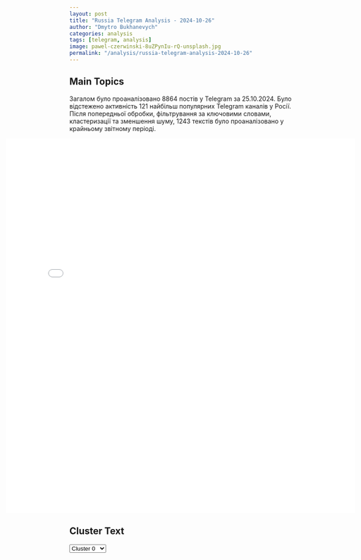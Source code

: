 ```yaml
---
layout: post
title: "Russia Telegram Analysis - 2024-10-26"
author: "Dmytro Bukhanevych"
categories: analysis
tags: [telegram, analysis]
image: pawel-czerwinski-8uZPynIu-rQ-unsplash.jpg
permalink: "/analysis/russia-telegram-analysis-2024-10-26"
---
```


<style>
    /* Adjusting iframe-container styles */
    .wide-iframe-container {
        width: calc(100% + 30vw);  /* Extending the width */
        margin-left: -15vw;       /* Negative margin to push to the left */
        overflow: hidden;         /* In case the iframe content spills over */
    }

    .wide-iframe-container iframe {
        width: 100%;  /* Making the iframe take the full width of its container */
        border: none; /* Removing any borders from the iframe */
    }

    /* Toggle mechanism */
    .hidden {
        display: none;
    }
    
    .show-content-target:checked + .show-content {
        display: block;
    }
</style>

<h2>Main Topics</h2>
<p>Загалом було проаналізовано 8864 постів у Telegram за 25.10.2024. Було відстежено активність 121 найбільш популярних Telegram каналів у Росії. Після попередньої обробки, фільтрування за ключовими словами, кластеризації та зменшення шуму, 1243 текстів було проаналізовано у крайньому звітному періоді.</p>
<!-- Embedding Main Plotly Visualization -->
<div class="wide-iframe-container">
    <iframe src="{{site.baseurl}}/visualizations/2024-10-26/fig_topics_time.html" height="850"></iframe>
</div>


<h2>Cluster Text</h2>

<!-- Dropdown to select a cluster -->
<select id="clusterSelector" onchange="displayClusterText()">
<option value="0">Cluster 0</option><option value="1">Cluster 1</option><option value="2">Cluster 2</option><option value="3">Cluster 3</option><option value="4">Cluster 4</option><option value="5">Cluster 5</option><option value="6">Cluster 6</option><option value="7">Cluster 7</option><option value="8">Cluster 8</option><option value="9">Cluster 9</option><option value="10">Cluster 10</option><option value="11">Cluster 11</option><option value="12">Cluster 12</option><option value="13">Cluster 13</option><option value="14">Cluster 14</option><option value="15">Cluster 15</option><option value="16">Cluster 16</option><option value="17">Cluster 17</option>
</select>

<!-- Display area for the selected cluster's text -->
<div id="clusterTextDisplay" class="hidden"></div>

<script type="text/javascript">
    var clusterDetails = {"0": "<b>Total Posts:</b> 17<br><b>Date:</b> 2024-10-25 18:58:11+00:00<br><b>Author:</b> moskva_only<br><b>Link:</b> https://t.me/s/moskva_only/7966<br><b>Subscribers:</b> 380259<br><b>Text:</b> \u0422\u0435\u043a\u0441\u0442: \u2757\ufe0f \u0412\u043b\u0430\u0434\u0438\u043c\u0438\u0440 \u041f\u0443\u0442\u0438\u043d \u0443\u0442\u0432\u0435\u0440\u0434\u0438\u043b \u041c\u0420\u041e\u0422 \u043d\u0430 2025 \u0433\u043e\u0434 \u0432 \u0440\u0430\u0437\u043c\u0435\u0440\u0435 22 440 \u0440\u0443\u0431\u043b\u0435\u0439. \u0412 2024 \u0433\u043e\u0434\u0443 \u041c\u0420\u041e\u0422 \u0441\u043e\u0441\u0442\u0430\u0432\u043b\u044f\u0435\u0442 19 242 \u0440\u0443\u0431\u043b\u044f. \u2b50\ufe0f \u041c\u043e\u0441\u043a\u0432\u0430News", "1": "<b>Total Posts:</b> 198<br><b>Date:</b> 2024-10-25 13:19:47+00:00<br><b>Author:</b> solovievlive<br><b>Link:</b> https://t.me/s/SolovievLive/291179<br><b>Subscribers:</b> 1319635<br><b>Text:</b> \u0422\u0435\u043a\u0441\u0442: \ud83d\udd34\ud83d\udd34\ud83d\udd34\ud83d\udd34\ud83d\udd34 \u0417\u0430\u044f\u0432\u043b\u0435\u043d\u0438\u044f \u041c\u0438\u043d\u0438\u0441\u0442\u0435\u0440\u0441\u0442\u0432\u0430 \u043e\u0431\u043e\u0440\u043e\u043d\u044b \u0420\u043e\u0441\u0441\u0438\u0438 \u043e \u0441\u0438\u0442\u0443\u0430\u0446\u0438\u0438 \u043d\u0430 \u043a\u0443\u0440\u0441\u043a\u043e\u043c \u043d\u0430\u043f\u0440\u0430\u0432\u043b\u0435\u043d\u0438\u0438:\ud83d\udfe5\u0420\u043e\u0441\u0441\u0438\u0439\u0441\u043a\u0438\u0435 \u0432\u043e\u0439\u0441\u043a\u0430 \u043f\u0440\u0435\u0434\u043e\u0442\u0432\u0440\u0430\u0442\u0438\u043b\u0438 \u043f\u043e\u043f\u044b\u0442\u043a\u0443 \u0412\u0421\u0423 \u043f\u0440\u043e\u0440\u0432\u0430\u0442\u044c \u0433\u043e\u0441\u0433\u0440\u0430\u043d\u0438\u0446\u0443 \u0432 \u0440\u0430\u0439\u043e\u043d\u0435 \u041d\u043e\u0432\u043e\u0433\u043e \u041f\u0443\u0442\u0438 \u0432 \u041a\u0443\u0440\u0441\u043a\u043e\u0439 \u043e\u0431\u043b\u0430\u0441\u0442\u0438;\ud83d\udfe5\u0417\u0430 \u0441\u0443\u0442\u043a\u0438 \u043d\u0430 \u041a\u0443\u0440\u0441\u043a\u043e\u043c \u043d\u0430\u043f\u0440\u0430\u0432\u043b\u0435\u043d\u0438\u0438 \u0412\u0421\u0423 \u043f\u043e\u0442\u0435\u0440\u044f\u043b\u0438 \u0431\u043e\u043b\u0435\u0435 300 \u0432\u043e\u0435\u043d\u043d\u044b\u0445, 4 \u0441\u0434\u0430\u043b\u0438\u0441\u044c \u0432 \u043f\u043b\u0435\u043d;\ud83d\udfe5\u041e\u0431\u0449\u0438\u0435 \u043f\u043e\u0442\u0435\u0440\u0438 \u043f\u0440\u043e\u0442\u0438\u0432\u043d\u0438\u043a\u0430 \u0437\u0430 \u0432\u0440\u0435\u043c\u044f \u0431\u043e\u0435\u0432\u044b\u0445 \u0434\u0435\u0439\u0441\u0442\u0432\u0438\u0439 \u0441\u043e\u0441\u0442\u0430\u0432\u0438\u043b\u0438 \u0441\u0432\u044b\u0448\u0435 26 550 \u0432\u043e\u0435\u043d\u043d\u043e\u0441\u043b\u0443\u0436\u0430\u0449\u0438\u0445.\u270d \u041f\u043e\u0434\u043f\u0438\u0441\u044b\u0432\u0430\u0439\u0441\u044f \u043d\u0430 \u0421\u043e\u043b\u043e\u0432\u044c\u0451\u0432\u0430!", "2": "<b>Total Posts:</b> 259<br><b>Date:</b> 2024-10-25 16:30:38+00:00<br><b>Author:</b> tass_agency<br><b>Link:</b> https://t.me/s/tass_agency/281735<br><b>Subscribers:</b> 478967<br><b>Text:</b> \u0422\u0435\u043a\u0441\u0442: #\u0413\u043b\u0430\u0432\u043d\u044b\u0435_\u0441\u043e\u0431\u044b\u0442\u0438\u044f_\u0422\u0410\u0421\u0421 25 \u043e\u043a\u0442\u044f\u0431\u0440\u044f:      \u25aa\ufe0f\u0426\u0411 \u043f\u043e\u0432\u044b\u0441\u0438\u043b \u043a\u043b\u044e\u0447\u0435\u0432\u0443\u044e \u0441\u0442\u0430\u0432\u043a\u0443 \u0434\u043e 21%.  \u25aa\ufe0f\u041e\u0442\u043a\u0430\u0437 \u043e\u0442 \u043f\u0440\u0435\u0434\u043b\u043e\u0436\u0435\u043d\u0438\u0439 \u0438 \u0441\u0443\u0432\u0435\u0440\u0435\u043d\u043d\u043e\u0435 \u0440\u0435\u0448\u0435\u043d\u0438\u0435. \u041f\u0443\u0442\u0438\u043d \u043e \u0441\u0438\u0442\u0443\u0430\u0446\u0438\u0438 \u043d\u0430 \u0423\u043a\u0440\u0430\u0438\u043d\u0435 \u0438 \u0434\u043e\u0433\u043e\u0432\u043e\u0440\u0435 \u0441 \u041a\u041d\u0414\u0420 \u2014  \u0432 \u0438\u043d\u0442\u0435\u0440\u0432\u044c\u044e \u0434\u043b\u044f \u043f\u0440\u043e\u0433\u0440\u0430\u043c\u043c\u044b \"60 \u043c\u0438\u043d\u0443\u0442\" \u043d\u0430 \u0442\u0435\u043b\u0435\u043a\u0430\u043d\u0430\u043b\u0435 \"\u0420\u043e\u0441\u0441\u0438\u044f-1\".  \u25aa\ufe0f\u041f\u043e\u0434\u043e\u0437\u0440\u0435\u0432\u0430\u0435\u043c\u043e\u0433\u043e \u0432 \u0443\u0431\u0438\u0439\u0441\u0442\u0432\u0435 \u0436\u0435\u043d\u0449\u0438\u043d\u044b \u0432 \u0427\u0435\u043b\u044f\u0431\u0438\u043d\u0441\u043a\u043e\u0439 \u043e\u0431\u043b\u0430\u0441\u0442\u0438 \u0430\u0440\u0435\u0441\u0442\u043e\u0432\u0430\u043b\u0438.  \u25aa\ufe0f\u041f\u0443\u0442\u0438\u043d \u0432\u043a\u043b\u044e\u0447\u0438\u043b \u0416\u043e\u0433\u0443 \u0432 \u0441\u043e\u0441\u0442\u0430\u0432 \u0421\u043e\u0432\u0431\u0435\u0437\u0430.  \u25aa\ufe0f\u0413\u0440\u0443\u043f\u043f\u0430 \u0440\u0430\u0437\u0440\u0430\u0431\u043e\u0442\u043a\u0438 \u0444\u0438\u043d\u0430\u043d\u0441\u043e\u0432\u044b\u0445 \u043c\u0435\u0440 \u0431\u043e\u0440\u044c\u0431\u044b \u0441 \u043e\u0442\u043c\u044b\u0432\u0430\u043d\u0438\u0435\u043c \u0434\u0435\u043d\u0435\u0433 \u043d\u0435 \u0441\u0442\u0430\u043b\u0430 \u0432\u043a\u043b\u044e\u0447\u0430\u0442\u044c \u0420\u043e\u0441\u0441\u0438\u044e \u0432 \u0441\u0432\u043e\u0438 \u0448\u0442\u0440\u0430\u0444\u043d\u044b\u0435 \u0441\u043f\u0438\u0441\u043a\u0438.  \u25aa\ufe0f\u042d\u043a\u0441-\u0437\u0430\u043c\u0433\u043b\u0430\u0432\u044b \u041c\u0438\u043d\u044d\u043d\u0435\u0440\u0433\u043e \u042f\u043d\u043e\u0432\u0441\u043a\u043e\u0433\u043e \u0430\u0440\u0435\u0441\u0442\u043e\u0432\u0430\u043b\u0438 \u043f\u043e \u0434\u0435\u043b\u0443 \u043e \u043c\u043e\u0448\u0435\u043d\u043d\u0438\u0447\u0435\u0441\u0442\u0432\u0435.  \u25aa\ufe0f\u0423\u0441\u0442\u0430\u043d\u043e\u0432\u043b\u0435\u043d \u043e\u0440\u0433\u0430\u043d\u0438\u0437\u0430\u0442\u043e\u0440 \u0445\u0438\u0449\u0435\u043d\u0438\u044f \u0438\u043c\u0443\u0449\u0435\u0441\u0442\u0432\u0430 \u041c\u041e \u0441\u0442\u043e\u0438\u043c\u043e\u0441\u0442\u044c\u044e 244 \u043c\u043b\u043d \u0440\u0443\u0431\u043b\u0435\u0439, \u0441\u043e\u043e\u0431\u0449\u0438\u043b\u0438 \u0422\u0410\u0421\u0421 \u0432 \u043f\u0440\u0435\u0441\u0441-\u0441\u043b\u0443\u0436\u0431\u0435 \u0421\u041a \u0420\u0424.   \u25aa\ufe0f\"\u0414\u043d\u0435\u043f\u0440-1\" \u0438 \u0441\u043e\u0437\u0434\u0430\u043d\u043d\u043e\u0435 \u0413\u0423\u0420 \u0441\u043e\u043e\u0431\u0449\u0435\u0441\u0442\u0432\u043e \u0432\u043a\u043b\u044e\u0447\u0438\u043b\u0438 \u0432 \u043f\u0435\u0440\u0435\u0447\u0435\u043d\u044c \u0442\u0435\u0440\u0440\u043e\u0440\u0438\u0441\u0442\u0438\u0447\u0435\u0441\u043a\u0438\u0445.  \u25aa\ufe0f\u0412 \u0413\u0440\u0443\u0437\u0438\u044e \u043e\u0442\u043f\u0440\u0430\u0432\u0438\u043b\u0438 \u043e\u0434\u043d\u043e\u0433\u043e \u0438\u0437 \u043a\u043e\u043e\u0440\u0434\u0438\u043d\u0430\u0442\u043e\u0440\u043e\u0432 \u0433\u043e\u0442\u043e\u0432\u044f\u0449\u0438\u0445\u0441\u044f \u0431\u0435\u0441\u043f\u043e\u0440\u044f\u0434\u043a\u043e\u0432.  \u25aa\ufe0f\u041f\u0440\u0438 \u0441\u043e\u0437\u0434\u0430\u043d\u0438\u0438 \u0440\u043e\u0441\u0441\u0438\u0439\u0441\u043a\u043e\u0433\u043e \u043f\u043b\u0430\u043d\u0448\u0435\u0442\u0430 \u043f\u043e\u0445\u0438\u0442\u0438\u043b\u0438 13 \u043c\u043b\u0440\u0434 \u0440\u0443\u0431\u043b\u0435\u0439, \u0441\u043e\u043e\u0431\u0449\u0438\u043b\u0438 \u0432 \u0426\u041e\u0421 \u0424\u0421\u0411 \u0420\u043e\u0441\u0441\u0438\u0438.   \u25aa\ufe0f\u041f\u043e\u0440\u0442\u0430\u043b ASTRA \u043f\u0440\u0438\u0437\u043d\u0430\u043b\u0438 \u0438\u043d\u043e\u0430\u0433\u0435\u043d\u0442\u043e\u043c.", "3": "<b>Total Posts:</b> 26<br><b>Date:</b> 2024-10-25 23:33:08+00:00<br><b>Author:</b> ostashkonews<br><b>Link:</b> https://t.me/s/OstashkoNews/158439<br><b>Subscribers:</b> 391730<br><b>Text:</b> \u0422\u0435\u043a\u0441\u0442: \u26a1\ufe0f \u0410\u0440\u043c\u0438\u044f \u0418\u0437\u0440\u0430\u0438\u043b\u044f \u043d\u0430\u043d\u043e\u0441\u0438\u0442 \u0443\u0434\u0430\u0440\u044b \u043f\u043e \u0432\u043e\u0435\u043d\u043d\u044b\u043c \u0446\u0435\u043b\u044f\u043c \u0432 \u0418\u0440\u0430\u043d\u0435, \u043f\u043e\u0434\u0442\u0432\u0435\u0440\u0434\u0438\u043b\u0438 \u0432 \u0426\u0410\u0425\u0410\u041b", "4": "<b>Total Posts:</b> 59<br><b>Date:</b> 2024-10-25 04:14:56+00:00<br><b>Author:</b> opersvodki<br><b>Link:</b> https://t.me/s/opersvodki/23446<br><b>Subscribers:</b> 500151<br><b>Text:</b> \u0422\u0435\u043a\u0441\u0442: \u26a1\ufe0f \u0417\u0430 \u043d\u043e\u0447\u044c \u0441\u0440\u0435\u0434\u0441\u0442\u0432\u0430\u043c\u0438 \u041f\u0412\u041e \u043f\u0435\u0440\u0435\u0445\u0432\u0430\u0447\u0435\u043d\u043e \u0438 \u0443\u043d\u0438\u0447\u0442\u043e\u0436\u0435\u043d\u043e 7 \u0443\u043a\u0440\u0430\u0438\u043d\u0441\u043a\u0438\u0445 \u0434\u0440\u043e\u043d\u043e\u0432 \u0438 1 \u043c\u0430\u043b\u043e\u0440\u0430\u0437\u043c\u0435\u0440\u043d\u044b\u0439 \u0432\u043e\u0437\u0434\u0443\u0448\u043d\u044b\u0439 \u0448\u0430\u0440 \u043d\u0430\u0434 \u0440\u043e\u0441\u0441\u0438\u0439\u0441\u043a\u043e\u0439 \u0442\u0435\u0440\u0440\u0438\u0442\u043e\u0440\u0438\u0435\u0439.\u0422\u0440\u0438 \u0443\u043a\u0440\u0430\u0438\u043d\u0441\u043a\u0438\u0445 \u0431\u0435\u0441\u043f\u0438\u043b\u043e\u0442\u043d\u0438\u043a\u0430 \u043f\u0435\u0440\u0435\u0445\u0432\u0430\u0447\u0435\u043d\u044b \u0438 \u0443\u043d\u0438\u0447\u0442\u043e\u0436\u0435\u043d\u044b \u043d\u0430\u0434 \u0430\u043a\u0432\u0430\u0442\u043e\u0440\u0438\u0435\u0439 \u0410\u0437\u043e\u0432\u0441\u043a\u043e\u0433\u043e \u043c\u043e\u0440\u044f, \u0442\u0440\u0438 \u043d\u0430\u0434 \u0442\u0435\u0440\u0440\u0438\u0442\u043e\u0440\u0438\u0435\u0439 \u0411\u0435\u043b\u0433\u043e\u0440\u043e\u0434\u0441\u043a\u043e\u0439 \u043e\u0431\u043b\u0430\u0441\u0442\u0438, \u043e\u0434\u0438\u043d - \u043d\u0430\u0434 \u0442\u0435\u0440\u0440\u0438\u0442\u043e\u0440\u0438\u0435\u0439 \u0411\u0440\u044f\u043d\u0441\u043a\u043e\u0439 \u043e\u0431\u043b\u0430\u0441\u0442\u0438 \u0438 \u043e\u0434\u0438\u043d \u043c\u0430\u043b\u043e\u0440\u0430\u0437\u043c\u0435\u0440\u043d\u044b\u0439 \u0432\u043e\u0437\u0434\u0443\u0448\u043d\u044b\u0439 \u0448\u0430\u0440 \u0443\u043d\u0438\u0447\u0442\u043e\u0436\u0435\u043d \u043d\u0430\u0434 \u0442\u0435\u0440\u0440\u0438\u0442\u043e\u0440\u0438\u0435\u0439 \u0420\u043e\u0441\u0442\u043e\u0432\u0441\u043a\u043e\u0439 \u043e\u0431\u043b\u0430\u0441\u0442\u0438.\ud83c\udfaf @opersvodki", "5": "<b>Total Posts:</b> 28<br><b>Date:</b> 2024-10-25 13:01:08+00:00<br><b>Author:</b> readovkanews<br><b>Link:</b> https://t.me/s/readovkanews/88646<br><b>Subscribers:</b> 2782442<br><b>Text:</b> \u0422\u0435\u043a\u0441\u0442: \u2757\ufe0f\u041c\u0418\u0414 \u041a\u041d\u0414\u0420 \u0437\u0430\u044f\u0432\u0438\u043b, \u0447\u0442\u043e \u043e\u0442\u043f\u0440\u0430\u0432\u043a\u0430 \u0441\u0435\u0432\u0435\u0440\u043e\u043a\u043e\u0440\u0435\u0439\u0441\u043a\u0438\u0445 \u0441\u043e\u043b\u0434\u0430\u0442 \u0432 \u0420\u043e\u0441\u0441\u0438\u044e \u0441\u043e\u043e\u0442\u0432\u0435\u0442\u0441\u0442\u0432\u0443\u0435\u0442 \u043c\u0435\u0436\u0434\u0443\u043d\u0430\u0440\u043e\u0434\u043d\u043e\u043c\u0443 \u043f\u0440\u0430\u0432\u0443\u0417\u0430\u043c\u0433\u043b\u0430\u0432\u044b \u041c\u0418\u0414 \u041a\u041d\u0414\u0420 \u041a\u0438\u043c \u0427\u043e\u043d \u0413\u044e \u0437\u0430\u044f\u0432\u0438\u043b, \u0447\u0442\u043e \u043e\u0442\u043f\u0440\u0430\u0432\u043a\u0430 \u0441\u0435\u0432\u0435\u0440\u043e\u043a\u043e\u0440\u0435\u0439\u0441\u043a\u0438\u0445 \u0431\u043e\u0439\u0446\u043e\u0432 \u043d\u0430 \u0442\u0435\u0440\u0440\u0438\u0442\u043e\u0440\u0438\u044e \u0420\u043e\u0441\u0441\u0438\u0438, \u0435\u0441\u043b\u0438 \u0431\u044b \u043e\u043d\u0430 \u0441\u043e\u0441\u0442\u043e\u044f\u043b\u0430\u0441\u044c, \u043f\u043e\u043b\u043d\u043e\u0441\u0442\u044c\u044e \u0441\u043e\u043e\u0442\u0432\u0435\u0442\u0441\u0442\u0432\u043e\u0432\u0430\u043b\u0430 \u0431\u044b \u043d\u043e\u0440\u043c\u0430\u043c \u043c\u0435\u0436\u0434\u0443\u043d\u0430\u0440\u043e\u0434\u043d\u043e\u0433\u043e \u043f\u0440\u0430\u0432\u0430, \u043f\u0438\u0448\u0435\u0442 \u0426\u0422\u0410\u041a. \u041f\u043e\u0434\u043e\u0431\u043d\u043e\u0435 \u0437\u0430\u044f\u0432\u043b\u0435\u043d\u0438\u0435 \u0441\u0434\u0435\u043b\u0430\u043d\u043e \u043d\u0430 \u0444\u043e\u043d\u0435 \u0432\u044b\u0441\u0442\u0443\u043f\u043b\u0435\u043d\u0438\u044f \u0412\u043b\u0430\u0434\u0438\u043c\u0438\u0440\u0430 \u041f\u0443\u0442\u0438\u043d\u0430 \u043d\u0430 \u0441\u0430\u043c\u043c\u0438\u0442\u0435 \u0411\u0420\u0418\u041a\u0421 \u2014 \u043f\u0440\u0435\u0437\u0438\u0434\u0435\u043d\u0442 \u0434\u0430\u043b \u043f\u043e\u043d\u044f\u0442\u044c, \u0447\u0442\u043e \u043f\u0440\u0438\u0441\u0443\u0442\u0441\u0442\u0432\u0438\u0435 \u0441\u0435\u0432\u0435\u0440\u043e\u043a\u043e\u0440\u0435\u0439\u0441\u043a\u0438\u0445 \u0412\u0421 \u043d\u0430 \u0442\u0435\u0440\u0440\u0438\u0442\u043e\u0440\u0438\u0438 \u0420\u043e\u0441\u0441\u0438\u0438 \u0432\u043e\u0437\u043c\u043e\u0436\u043d\u043e. \u0422\u0430\u043a, \u0421\u0442\u0430\u0442\u044c\u044f 4 \u0414\u043e\u0433\u043e\u0432\u043e\u0440\u0430 \u043e \u0441\u0442\u0440\u0430\u0442\u0435\u0433\u0438\u0447\u0435\u0441\u043a\u043e\u043c \u043f\u0430\u0440\u0442\u043d\u0435\u0440\u0441\u0442\u0432\u0435 \u043c\u0435\u0436\u0434\u0443 \u041c\u043e\u0441\u043a\u0432\u043e\u0439 \u0438 \u041f\u0445\u0435\u043d\u044c\u044f\u043d\u043e\u043c \u043f\u043e\u0434\u0440\u0430\u0437\u0443\u043c\u0435\u0432\u0430\u0435\u0442, \u0447\u0442\u043e \u0435\u0441\u043b\u0438 \u043d\u0430 \u043e\u0434\u043d\u0443 \u0438\u0437 \u0441\u0442\u043e\u0440\u043e\u043d \u0434\u043e\u0433\u043e\u0432\u043e\u0440\u0430 \u043d\u0430\u043f\u0430\u043b\u0430 \u0442\u0440\u0435\u0442\u044c\u044f \u0441\u0442\u0440\u0430\u043d\u0430 \u0438\u043b\u0438 \u0433\u0440\u0443\u043f\u043f\u0430 \u0441\u0442\u0440\u0430\u043d, \u0441\u043e\u0433\u043b\u0430\u0441\u043d\u043e 51-\u0439 \u0441\u0442\u0430\u0442\u044c\u0435 \u041e\u041e\u041d \u043f\u043e\u0434\u043f\u0438\u0441\u0430\u043d\u0442, \u043f\u043e\u0434\u0432\u0435\u0440\u0433\u0448\u0438\u0439\u0441\u044f \u043d\u0430\u043f\u0430\u0434\u0435\u043d\u0438\u044e, \u043f\u043e\u043b\u0443\u0447\u0430\u0435\u0442 \u0432\u043e\u0435\u043d\u043d\u0443\u044e \u0438 \u0438\u043d\u0443\u044e \u043f\u043e\u043c\u043e\u0449\u044c \u0441\u043e \u0441\u0442\u043e\u0440\u043e\u043d\u044b \u043f\u0430\u0440\u0442\u043d\u0435\u0440\u0430.", "6": "<b>Total Posts:</b> 26<br><b>Date:</b> 2024-10-25 17:26:24+00:00<br><b>Author:</b> ostashkonews<br><b>Link:</b> https://t.me/s/OstashkoNews/158399<br><b>Subscribers:</b> 391730<br><b>Text:</b> \u0422\u0435\u043a\u0441\u0442: \ud83c\uddf7\ud83c\uddfa\ud83c\uddf7\ud83c\uddfa \u0412\u0421 \u0420\u043e\u0441\u0441\u0438\u0438 \u0432 \u041a\u0443\u0440\u0441\u043a\u043e\u0439 \u043e\u0431\u043b\u0430\u0441\u0442\u0438 \u0441\u043e\u0437\u0434\u0430\u043b\u0438 \u043d\u0430\u0434\u0435\u0436\u043d\u043e\u0435 \u043a\u043e\u043b\u044c\u0446\u043e \u043e\u043a\u0440\u0443\u0436\u0435\u043d\u0438\u044f \u0441\u0438\u043b \u0412\u0421\u0423 \u0438 \u0437\u0430\u0436\u0438\u043c\u0430\u044e\u0442 \u0435\u0433\u043e, \u043f\u0440\u0438\u0441\u0442\u0443\u043f\u0438\u043b\u0438 \u043a \u043b\u0438\u043a\u0432\u0438\u0434\u0430\u0446\u0438\u0438 \u0433\u0440\u0443\u043f\u043f\u0438\u0440\u043e\u0432\u043a\u0438 \u2014 \u0412\u043b\u0430\u0434\u0438\u043c\u0438\u0440 \u041f\u0443\u0442\u0438\u043d\u041f\u0440\u0435\u0437\u0438\u0434\u0435\u043d\u0442 \u043e\u0442\u043c\u0435\u0442\u0438\u043b, \u0447\u0442\u043e \u043a\u043e\u043c\u0430\u043d\u0434\u0438\u0440\u044b \u0412\u0421\u0423 \u043f\u044b\u0442\u0430\u044e\u0442\u0441\u044f \u0441\u043a\u0440\u044b\u0432\u0430\u0442\u044c \u043e\u0442 \u0432\u043e\u0435\u043d\u043d\u043e\u0441\u043b\u0443\u0436\u0430\u0449\u0438\u0445 \u043f\u043e\u043f\u0430\u0434\u0430\u043d\u0438\u0435 \u0432 \u043e\u043a\u0440\u0443\u0436\u0435\u043d\u0438\u0435, \u043d\u043e \u044d\u0442\u043e \u0441\u0438\u0442\u0443\u0430\u0446\u0438\u0438 \u043d\u0435 \u043c\u0435\u043d\u044f\u0435\u0442.\u25aa\ufe0f\u0422\u0430\u043a\u0436\u0435 \u0440\u043e\u0441\u0441\u0438\u0439\u0441\u043a\u0438\u0439 \u043b\u0438\u0434\u0435\u0440 \u0437\u0430\u044f\u0432\u0438\u043b, \u0447\u0442\u043e \u0442\u0435\u0440\u0440\u0438\u0442\u043e\u0440\u0438\u044f \u0432 \u041a\u0443\u0440\u0441\u043a\u043e\u0439 \u043e\u0431\u043b\u0430\u0441\u0442\u0438, \u0433\u0434\u0435 \u0431\u043b\u043e\u043a\u0438\u0440\u043e\u0432\u0430\u043d\u044b \u043e\u043a\u043e\u043b\u043e 2000 \u0443\u043a\u0440\u0430\u0438\u043d\u0441\u043a\u0438\u0445 \u0431\u043e\u0435\u0432\u0438\u043a\u043e\u0432, \u0441\u043e\u0441\u0442\u0430\u0432\u043b\u044f\u0435\u0442 6 \u043d\u0430 15 \u043a\u043c.\u041e\u0441\u0442\u0430\u0448\u043a\u043e! \u0412\u0430\u0436\u043d\u043e\u0435 | \u043f\u043e\u0434\u043f\u0438\u0448\u0438\u0441\u044c | #\u0432\u0430\u0436\u043d\u043e\u0435", "7": "<b>Total Posts:</b> 77<br><b>Date:</b> 2024-10-25 07:39:01+00:00<br><b>Author:</b> rt_russian<br><b>Link:</b> https://t.me/s/rt_russian/219027<br><b>Subscribers:</b> 995780<br><b>Text:</b> \u0422\u0435\u043a\u0441\u0442: \u041c\u0430\u0441\u043a \u0440\u0435\u0433\u0443\u043b\u044f\u0440\u043d\u043e \u043f\u043e\u0434\u0434\u0435\u0440\u0436\u0438\u0432\u0430\u0435\u0442 \u043a\u043e\u043d\u0442\u0430\u043a\u0442\u044b \u0441 \u041f\u0443\u0442\u0438\u043d\u044b\u043c, \u0443\u0442\u0432\u0435\u0440\u0436\u0434\u0430\u0435\u0442 WSJ.\u0421\u043e\u043e\u0431\u0449\u0430\u0435\u0442\u0441\u044f, \u0447\u0442\u043e \u0441 2022 \u0433\u043e\u0434\u0430 \u043e\u043d\u0438 \u043e\u0431\u0441\u0443\u0436\u0434\u0430\u044e\u0442 \u043b\u0438\u0447\u043d\u044b\u0435 \u0442\u0435\u043c\u044b, \u0431\u0438\u0437\u043d\u0435\u0441 \u0438 \u0433\u0435\u043e\u043f\u043e\u043b\u0438\u0442\u0438\u0447\u0435\u0441\u043a\u0443\u044e \u043d\u0430\u043f\u0440\u044f\u0436\u0451\u043d\u043d\u043e\u0441\u0442\u044c. \u0422\u0430\u043a\u0436\u0435 \u043c\u0438\u043b\u043b\u0438\u0430\u0440\u0434\u0435\u0440 \u043e\u0431\u0449\u0430\u043b\u0441\u044f \u0441 \u043f\u0435\u0440\u0432\u044b\u043c \u0437\u0430\u043c\u0433\u043b\u0430\u0432\u043e\u0439 \u0430\u0434\u043c\u0438\u043d\u0438\u0441\u0442\u0440\u0430\u0446\u0438\u0438 \u043f\u0440\u0435\u0437\u0438\u0434\u0435\u043d\u0442\u0430 \u0420\u0424 \u041a\u0438\u0440\u0438\u0435\u043d\u043a\u043e, \u043f\u0438\u0448\u0435\u0442 \u0438\u0437\u0434\u0430\u043d\u0438\u0435. \u041f\u0440\u0430\u0432\u0438\u0442\u0435\u043b\u044c\u0441\u0442\u0432\u043e \u0421\u0428\u0410 \u0437\u043d\u0430\u0435\u0442 \u043e \u043a\u043e\u043d\u0442\u0430\u043a\u0442\u0430\u0445 \u041c\u0430\u0441\u043a\u0430 \u0441 \u041c\u043e\u0441\u043a\u0432\u043e\u0439 \u0438 \u043d\u0435 \u043e\u0434\u043e\u0431\u0440\u044f\u0435\u0442 \u0438\u0445, \u043f\u043e\u0434\u0447\u0451\u0440\u043a\u0438\u0432\u0430\u0435\u0442\u0441\u044f \u0432 \u0441\u0442\u0430\u0442\u044c\u0435. \u0420\u0430\u043d\u0435\u0435 \u043f\u043e\u043b\u0438\u0442\u043e\u043b\u043e\u0433 \u042f\u043d \u0411\u0440\u0435\u043c\u043c\u0435\u0440 \u0437\u0430\u044f\u0432\u043b\u044f\u043b, \u0447\u0442\u043e \u041c\u0430\u0441\u043a \u0440\u0430\u0441\u0441\u043a\u0430\u0437\u044b\u0432\u0430\u043b \u0435\u043c\u0443 \u043e \u0440\u0430\u0437\u0433\u043e\u0432\u043e\u0440\u0435 \u0441 \u0433\u043b\u0430\u0432\u043e\u0439 \u0420\u0424. \u041f\u043e \u0435\u0433\u043e \u0441\u043b\u043e\u0432\u0430\u043c, \u041c\u0430\u0441\u043a \u043e\u0442\u043c\u0435\u0447\u0430\u043b, \u0447\u0442\u043e \u041a\u0440\u0435\u043c\u043b\u044c \u043d\u0430\u043c\u0435\u0440\u0435\u043d \u0441\u043e\u0445\u0440\u0430\u043d\u0438\u0442\u044c \u041a\u0440\u044b\u043c \u0438 \u043d\u0435\u0439\u0442\u0440\u0430\u043b\u0438\u0442\u0435\u0442 \u0423\u043a\u0440\u0430\u0438\u043d\u044b \u043b\u044e\u0431\u043e\u0439 \u0446\u0435\u043d\u043e\u0439.\u041a\u043e\u043d\u0442\u0430\u043a\u0442\u044b \u041c\u0430\u0441\u043a\u0430 \u0441 \u041c\u043e\u0441\u043a\u0432\u043e\u0439 \u043c\u043e\u0433\u0443\u0442 \u0441\u0432\u0438\u0434\u0435\u0442\u0435\u043b\u044c\u0441\u0442\u0432\u043e\u0432\u0430\u0442\u044c \u043e \u0436\u0435\u043b\u0430\u043d\u0438\u0438 \u0422\u0440\u0430\u043c\u043f\u0430 \u0437\u0430\u043a\u043b\u044e\u0447\u0438\u0442\u044c \u0441\u043e\u0433\u043b\u0430\u0448\u0435\u043d\u0438\u0435 \u0441 \u0420\u043e\u0441\u0441\u0438\u0435\u0439, \u0432 \u0442\u043e\u043c \u0447\u0438\u0441\u043b\u0435 \u043f\u043e \u0423\u043a\u0440\u0430\u0438\u043d\u0435, \u0441\u0447\u0438\u0442\u0430\u0435\u0442 WSJ.\ud83d\udfe9 \u041f\u043e\u0434\u043f\u0438\u0441\u0430\u0442\u044c\u0441\u044f | \u041f\u0440\u0438\u0441\u043b\u0430\u0442\u044c \u043d\u043e\u0432\u043e\u0441\u0442\u044c | \u0417\u0435\u0440\u043a\u0430\u043b\u043e", "8": "<b>Total Posts:</b> 30<br><b>Date:</b> 2024-10-25 09:16:28+00:00<br><b>Author:</b> ssigny<br><b>Link:</b> https://t.me/s/ssigny/115295<br><b>Subscribers:</b> 478423<br><b>Text:</b> \u0422\u0435\u043a\u0441\u0442: \u0417\u0430\u044f\u0432\u043b\u0435\u043d\u0438\u044f \u0412\u043b\u0430\u0434\u0438\u043c\u0438\u0440\u0430 \u041f\u0443\u0442\u0438\u043d\u0430 \u0432 \u0438\u043d\u0442\u0435\u0440\u0432\u044c\u044e \u043f\u0440\u043e\u0433\u0440\u0430\u043c\u043c\u0435 \"60 \u043c\u0438\u043d\u0443\u0442\":\u25aa\ufe0f\u0423\u043a\u0440\u0430\u0438\u043d\u0430 \u0443\u0436\u0435 \u0434\u0432\u0430\u0436\u0434\u044b \u0447\u0435\u0440\u0435\u0437 \u0422\u0443\u0440\u0446\u0438\u044e \u0432\u044b\u0445\u043e\u0434\u0438\u043b\u0430 \u0441 \u043f\u0440\u0435\u0434\u043b\u043e\u0436\u0435\u043d\u0438\u044f\u043c\u0438 \u043a \u0420\u0424 \u0438 \u0442\u0443\u0442 \u0436\u0435 \u043e\u0442\u043a\u0430\u0437\u044b\u0432\u0430\u043b\u0430\u0441\u044c \u043e\u0442 \u043d\u0438\u0445.\u25aa\ufe0f\u042d\u0440\u0434\u043e\u0433\u0430\u043d \u043d\u0430 \u0432\u0441\u0442\u0440\u0435\u0447\u0435 \u043d\u0430 \u0411\u0420\u0418\u041a\u0421 \u0432\u043d\u043e\u0432\u044c \u043f\u0435\u0440\u0435\u0434\u0430\u043b \u041f\u0443\u0442\u0438\u043d\u0443 \u043f\u0440\u0435\u0434\u043b\u043e\u0436\u0435\u043d\u0438\u044f \u043f\u043e \u043a\u043e\u043d\u0442\u0430\u043a\u0442\u0430\u043c \u0441 \u0423\u043a\u0440\u0430\u0438\u043d\u043e\u0439, \u043f\u0440\u0435\u0437\u0438\u0434\u0435\u043d\u0442 \u0420\u0424 \u0438\u0437\u0443\u0447\u0438\u0442 \u0438\u0445.\u25aa\ufe0f\u0420\u0424 \u043d\u0438\u043a\u043e\u0433\u0434\u0430 \u043d\u0435 \u043e\u0442\u043a\u0430\u0437\u044b\u0432\u0430\u043b\u0430\u0441\u044c \u043e\u0442 \u0434\u043e\u0433\u043e\u0432\u043e\u0440\u0435\u043d\u043d\u043e\u0441\u0442\u0435\u0439 \u0441 \u0423\u043a\u0440\u0430\u0438\u043d\u043e\u0439, \u043d\u043e \u043d\u0435 \u0432 \u0443\u0449\u0435\u0440\u0431 \u0441\u0432\u043e\u0438\u043c \u0438\u043d\u0442\u0435\u0440\u0435\u0441\u0430\u043c.\u25aa\ufe0f\u041b\u044e\u0431\u043e\u0439 \u0438\u0441\u0445\u043e\u0434 \u0443\u043a\u0440\u0430\u0438\u043d\u0441\u043a\u043e\u0433\u043e \u0443\u0440\u0435\u0433\u0443\u043b\u0438\u0440\u043e\u0432\u0430\u043d\u0438\u044f \u0434\u043e\u043b\u0436\u0435\u043d \u0431\u044b\u0442\u044c \u0432 \u043f\u043e\u043b\u044c\u0437\u0443 \u0420\u0424 \u0438 \u0438\u0441\u0445\u043e\u0434\u0438\u0442\u044c \u0438\u0437 \u0440\u0435\u0430\u043b\u0438\u0439 \u043d\u0430 \u043f\u043e\u043b\u0435 \u0431\u043e\u044f.\u25aa\ufe0f\u041d\u0438\u043a\u0430\u043a\u0438\u0445 \u0440\u0430\u0437\u043c\u0435\u043d\u043e\u0432 \u043d\u0435 \u0431\u0443\u0434\u0435\u0442, \u043d\u043e \u0420\u0424 \u0433\u043e\u0442\u043e\u0432\u0430 \u0438\u0441\u043a\u0430\u0442\u044c \u0440\u0430\u0437\u0443\u043c\u043d\u044b\u0435 \u043a\u043e\u043c\u043f\u0440\u043e\u043c\u0438\u0441\u0441\u044b \u0434\u043b\u044f \u0443\u0440\u0435\u0433\u0443\u043b\u0438\u0440\u043e\u0432\u0430\u043d\u0438\u044f \u0443\u043a\u0440\u0430\u0438\u043d\u0441\u043a\u043e\u0433\u043e \u043a\u0440\u0438\u0437\u0438\u0441\u0430.\u25aa\ufe0f\u0413\u043e\u0432\u043e\u0440\u0438\u0442\u044c \u043e \u043a\u0430\u043a\u0438\u0445-\u043b\u0438\u0431\u043e \u0434\u043e\u0433\u043e\u0432\u043e\u0440\u0435\u043d\u043d\u043e\u0441\u0442\u044f\u0445 \u0420\u0424 \u0438 \u0423\u043a\u0440\u0430\u0438\u043d\u044b \u043f\u043e\u043a\u0430 \u043f\u0440\u0435\u0436\u0434\u0435\u0432\u0440\u0435\u043c\u0435\u043d\u043d\u043e.\u25aa\ufe0f\u0420\u0438\u0442\u043e\u0440\u0438\u043a\u0430 \u0417\u0430\u043f\u0430\u0434\u0430 \u043f\u043e \u0441\u0438\u0442\u0443\u0430\u0446\u0438\u0438 \u043d\u0430 \u0423\u043a\u0440\u0430\u0438\u043d\u0435 \u0438\u0437\u043c\u0435\u043d\u0438\u043b\u0430\u0441\u044c, \u043e\u043d\u0438 \u043d\u0430\u0447\u0430\u043b\u0438 \u0440\u0435\u0430\u043b\u044c\u043d\u043e \u043e\u0446\u0435\u043d\u0438\u0432\u0430\u0442\u044c \u043e\u0431\u0441\u0442\u0430\u043d\u043e\u0432\u043a\u0443, \u0437\u0430 \u044d\u0442\u043e \u043c\u043e\u0436\u043d\u043e \u0438\u0445 \u043f\u043e\u0445\u0432\u0430\u043b\u0438\u0442\u044c.\u25aa\ufe0f\u0413\u0440\u0430\u0434\u0443\u0441 \u043a\u043e\u043d\u0444\u0440\u043e\u043d\u0442\u0430\u0446\u0438\u0438 \u0420\u0424 \u0441 \u0417\u0430\u043f\u0430\u0434\u043e\u043c \u043d\u0435 \u0441\u043d\u0438\u0436\u0430\u0435\u0442\u0441\u044f, \u043e\u043d\u0438 \u043f\u0440\u043e\u0434\u043e\u043b\u0436\u0430\u044e\u0442 \u043f\u043e\u0441\u0442\u0430\u0432\u043a\u0443 \u043e\u0440\u0443\u0436\u0438\u044f \u0423\u043a\u0440\u0430\u0438\u043d\u0435.\u25aa\ufe0f\u041c\u043e\u0441\u043a\u0432\u0430 \u0438 \u041f\u0445\u0435\u043d\u044c\u044f\u043d \u0441\u0430\u043c\u0438 \u0440\u0435\u0448\u0430\u0442, \u043d\u0443\u0436\u043d\u043e \u043b\u0438 \u0438 \u043a\u0430\u043a \u0438\u043c\u0435\u043d\u043d\u043e \u043f\u0440\u0438\u043c\u0435\u043d\u044f\u0442\u044c \u0441\u0442\u0430\u0442\u044c\u044e \u0434\u043e\u0433\u043e\u0432\u043e\u0440\u0430 \u043e \u0432\u0441\u0435\u043e\u0431\u044a\u0435\u043c\u043b\u044e\u0449\u0435\u043c \u0441\u0442\u0440\u0430\u0442\u0435\u0433\u0438\u0447\u0435\u0441\u043a\u043e\u043c \u043f\u0430\u0440\u0442\u043d\u0435\u0440\u0441\u0442\u0432\u0435, \u043a\u0430\u0441\u0430\u044e\u0449\u0443\u044e\u0441\u044f \u043e\u043a\u0430\u0437\u0430\u043d\u0438\u044f \u0432\u043e\u0435\u043d\u043d\u043e\u0439 \u043f\u043e\u043c\u043e\u0449\u0438.", "9": "<b>Total Posts:</b> 17<br><b>Date:</b> 2024-10-25 08:12:01+00:00<br><b>Author:</b> itsdonetsk<br><b>Link:</b> https://t.me/s/itsdonetsk/207512<br><b>Subscribers:</b> 579544<br><b>Text:</b> \u0422\u0435\u043a\u0441\u0442: \u041f\u0440\u0435\u0437\u0438\u0434\u0435\u043d\u0442 \u0422\u0443\u0440\u0446\u0438\u0438 \u042d\u0440\u0434\u043e\u0433\u0430\u043d \u0437\u0430\u044f\u0432\u0438\u043b, \u0447\u0442\u043e \u0443\u0432\u0438\u0434\u0435\u043b \u043d\u0430 \u043f\u0435\u0440\u0435\u0433\u043e\u0432\u043e\u0440\u0430\u0445 \u0432 \u041a\u0430\u0437\u0430\u043d\u0438 \u0441\u0442\u0440\u0435\u043c\u043b\u0435\u043d\u0438\u0435 \u041f\u0443\u0442\u0438\u043d\u0430 \u043a \u043f\u0440\u0435\u043a\u0440\u0430\u0449\u0435\u043d\u0438\u044e \u043e\u0433\u043d\u044f \u0432 \u0423\u043a\u0440\u0430\u0438\u043d\u0435.\u0422\u0430\u043a\u0436\u0435 \u043e\u0442\u043c\u0435\u0442\u0438\u043b, \u0447\u0442\u043e \u043e\u0431\u0441\u0443\u0434\u0438\u043b \u0441 \u041f\u0443\u0442\u0438\u043d\u044b\u043c \u043e\u0431\u043c\u0435\u043d \u043f\u043b\u0435\u043d\u043d\u044b\u043c\u0438 \u0432 \u0443\u043a\u0440\u0430\u0438\u043d\u0441\u043a\u043e\u043c \u043a\u043e\u043d\u0444\u043b\u0438\u043a\u0442\u0435, \u0437\u0435\u0440\u043d\u043e\u0432\u043e\u0439 \u043a\u043e\u0440\u0438\u0434\u043e\u0440 \u0438 \u0440\u0430\u0437\u043c\u0438\u043d\u0438\u0440\u043e\u0432\u0430\u043d\u0438\u0435 \u0432 \u0427\u0451\u0440\u043d\u043e\u043c \u043c\u043e\u0440\u0435.\u041f\u043e\u0434\u043f\u0438\u0441\u0430\u0442\u044c\u0441\u044f  |  \u041f\u0440\u0435\u0434\u043b\u043e\u0436\u0438\u0442\u044c \u043d\u043e\u0432\u043e\u0441\u0442\u044c", "10": "<b>Total Posts:</b> 57<br><b>Date:</b> 2024-10-25 16:55:16+00:00<br><b>Author:</b> tvrain<br><b>Link:</b> https://t.me/s/tvrain/82689<br><b>Subscribers:</b> 471969<br><b>Text:</b> \u0422\u0435\u043a\u0441\u0442: \u0418\u0442\u043e\u0433\u0438 \u043d\u0435\u0434\u0435\u043b\u0438 \u0441 \u041c\u0438\u0445\u0430\u0438\u043b\u043e\u043c \u0424\u0438\u0448\u043c\u0430\u043d\u043e\u043c\ud83d\udd35\u0424\u0411\u041a \u043e\u0442\u0432\u0435\u0442\u0438\u043b\u0438 \u041a\u0430\u0446\u0443. \u0412 \u043d\u0430\u0448\u0435\u043c \u044d\u0444\u0438\u0440\u0435 \u2014 \u041c\u0430\u0440\u0438\u044f \u041f\u0435\u0432\u0447\u0438\u0445.\ud83d\udd35\u0427\u0435\u0433\u043e \u041f\u0443\u0442\u0438\u043d \u0434\u043e\u0431\u0438\u043b\u0441\u044f \u0432\u0441\u0442\u0440\u0435\u0447\u0435\u0439 \u043c\u0438\u0440\u043e\u0432\u044b\u0445 \u043b\u0438\u0434\u0435\u0440\u043e\u0432 \u0432 \u041a\u0430\u0437\u0430\u043d\u0438?\ud83d\udd35\u0421\u043e\u043b\u0434\u0430\u0442\u044b \u041a\u041d\u0414\u0420 \u043d\u0430 \u0432\u043e\u0439\u043d\u0435 \u0441 \u0423\u043a\u0440\u0430\u0438\u043d\u043e\u0439. \u041a\u0443\u0434\u0430 \u0438\u0445 \u043e\u0442\u043f\u0440\u0430\u0432\u044f\u0442?", "11": "<b>Total Posts:</b> 16<br><b>Date:</b> 2024-10-25 11:04:06+00:00<br><b>Author:</b> wargonzo<br><b>Link:</b> https://t.me/s/wargonzo/22806<br><b>Subscribers:</b> 1017628<br><b>Text:</b> \u0422\u0435\u043a\u0441\u0442: \u0411\u043e\u0439\u0446\u044b \u0421\u0412\u041e \u0432 \u043e\u0442\u043f\u0443\u0441\u043a\u0435 \u0441\u043c\u043e\u0433\u0443\u0442 \u043f\u043e\u043b\u0443\u0447\u0430\u0442\u044c \u043c\u0435\u0434\u043f\u043e\u043c\u043e\u0449\u044c \u0432 \u0431\u043b\u0438\u0436\u0430\u0439\u0448\u0435\u0439 \u043f\u043e\u043b\u0438\u043a\u043b\u0438\u043d\u0438\u043a\u0435\u0422\u0435\u043f\u0435\u0440\u044c \u0443\u0447\u0430\u0441\u0442\u043d\u0438\u043a\u0438 \u0421\u0412\u041e \u0432\u043e \u0432\u0440\u0435\u043c\u044f \u043e\u0442\u043f\u0443\u0441\u043a\u0430 \u0441\u043c\u043e\u0433\u0443\u0442 \u043f\u043e\u043b\u0443\u0447\u0430\u0442\u044c \u0430\u043c\u0431\u0443\u043b\u0430\u0442\u043e\u0440\u043d\u0443\u044e \u043c\u0435\u0434\u0438\u0446\u0438\u043d\u0441\u043a\u0443\u044e \u043f\u043e\u043c\u043e\u0449\u044c \u0432 \u043b\u044e\u0431\u043e\u0439 \u0433\u043e\u0441\u0443\u0434\u0430\u0440\u0441\u0442\u0432\u0435\u043d\u043d\u043e\u0439 \u043c\u0435\u0434\u0438\u0446\u0438\u043d\u0441\u043a\u043e\u0439 \u043e\u0440\u0433\u0430\u043d\u0438\u0437\u0430\u0446\u0438\u0438. \u0421\u043e\u043e\u0442\u0432\u0435\u0442\u0441\u0442\u0432\u0443\u044e\u0449\u0435\u0435 \u0440\u0430\u0441\u043f\u043e\u0440\u044f\u0436\u0435\u043d\u0438\u0435 \u0443\u0436\u0435 \u043f\u043e\u0434\u043f\u0438\u0441\u0430\u043d\u043e \u041f\u0440\u0430\u0432\u0438\u0442\u0435\u043b\u044c\u0441\u0442\u0432\u043e\u043c \u0420\u0424. \u0420\u0430\u043d\u044c\u0448\u0435 \u043e\u043d\u0438 \u043b\u0435\u0447\u0438\u043b\u0438\u0441\u044c \u0442\u043e\u043b\u044c\u043a\u043e \u0432 \u043e\u0440\u0433\u0430\u043d\u0438\u0437\u0430\u0446\u0438\u044f\u0445, \u043f\u043e\u0434\u0432\u0435\u0434\u043e\u043c\u0441\u0442\u0432\u0435\u043d\u043d\u044b\u0445 \u041c\u0438\u043d\u0438\u0441\u0442\u0435\u0440\u0441\u0442\u0432\u0443 \u043e\u0431\u043e\u0440\u043e\u043d\u044b. \u042d\u0442\u043e \u0441\u0443\u0449\u0435\u0441\u0442\u0432\u0435\u043d\u043d\u043e \u0443\u043f\u0440\u043e\u0441\u0442\u0438\u0442 \u043f\u043e\u043b\u0443\u0447\u0435\u043d\u0438\u0435 \u043c\u0435\u0434\u0438\u0446\u0438\u043d\u0441\u043a\u043e\u0439 \u043f\u043e\u043c\u043e\u0449\u0438. \u0420\u0430\u0441\u043f\u043e\u0440\u044f\u0436\u0435\u043d\u0438\u0435 \u0431\u0443\u0434\u0435\u0442 \u0434\u0435\u0439\u0441\u0442\u0432\u043e\u0432\u0430\u0442\u044c \u0432\u0441\u0435 \u0432\u0440\u0435\u043c\u044f, \u0442\u043e \u0435\u0441\u0442\u044c \u0434\u043e \u043a\u043e\u043d\u0446\u0430 \u043e\u043a\u043e\u043d\u0447\u0430\u043d\u0438\u044f \u0421\u0412\u041e. \u042d\u0442\u043e\u0442 \u0432\u043e\u043f\u0440\u043e\u0441 \u0431\u044b\u043b \u043e\u0434\u043d\u0438\u043c \u0438\u0437 \u0433\u043b\u0430\u0432\u043d\u044b\u0445 \u043d\u0430 \u043f\u0435\u0440\u0432\u043e\u0439 \u0432\u0441\u0442\u0440\u0435\u0447\u0435 \u043c\u0438\u043d\u0438\u0441\u0442\u0440\u0430 \u043e\u0431\u043e\u0440\u043e\u043d\u044b \u0410\u043d\u0434\u0440\u0435\u044f \u0411\u0435\u043b\u043e\u0443\u0441\u043e\u0432\u0430 \u0441 \u0432\u043e\u0435\u043d\u043a\u043e\u0440\u0430\u043c\u0438. \u0422\u043e\u0433\u0434\u0430 \u043c\u0438\u043d\u0438\u0441\u0442\u0440 \u0434\u043e\u043d\u0435\u0441 \u043f\u0440\u043e\u0431\u043b\u0435\u043c\u0443 \u0434\u043e \u041f\u0440\u0435\u0437\u0438\u0434\u0435\u043d\u0442\u0430 \u0438 \u0442\u0435\u043f\u0435\u0440\u044c \u044d\u0442\u043e\u0442 \u0432\u043e\u043f\u0440\u043e\u0441, \u043d\u0430\u043a\u043e\u043d\u0435\u0446-\u0442\u043e \u0440\u0435\u0448\u0451\u043d. @wargonzo", "12": "<b>Total Posts:</b> 26<br><b>Date:</b> 2024-10-25 11:51:23+00:00<br><b>Author:</b> ostashkonews<br><b>Link:</b> https://t.me/s/OstashkoNews/158364<br><b>Subscribers:</b> 391730<br><b>Text:</b> \u0422\u0435\u043a\u0441\u0442: \u26a1\ufe0f\ud83c\uddfa\ud83c\udde6 \u0417\u0435\u043b\u0435\u043d\u0441\u043a\u0438\u0439 \u043e\u0442\u043a\u0430\u0437\u0430\u043b\u0441\u044f \u043e\u0442 \u0432\u0438\u0437\u0438\u0442\u0430 \u0410\u043d\u0442\u043e\u043d\u0438\u043e \u0413\u0443\u0442\u0435\u0440\u0440\u0438\u0448\u0430 \u043d\u0430 \u0423\u043a\u0440\u0430\u0438\u043d\u0443 \u0438\u0437-\u0437\u0430 \u0443\u0447\u0430\u0441\u0442\u0438\u044f \u0433\u0435\u043d\u0441\u0435\u043a\u0430 \u041e\u041e\u041d \u0432 \u0441\u0430\u043c\u043c\u0438\u0442\u0435 \u0411\u0420\u0418\u041a\u0421\u041e\u0431 \u044d\u0442\u043e\u043c \u043f\u0438\u0448\u0435\u0442 AFP. \u0420\u0430\u043d\u0435\u0435 \u0417\u0435\u043b\u0435\u043d\u0441\u043a\u0438\u0439 \u043d\u0430\u0445\u0430\u043c\u0438\u043b \u0432 \u0430\u0434\u0440\u0435\u0441 \u041e\u041e\u041d \u043f\u043e\u0441\u043b\u0435 \u0432\u0441\u0442\u0440\u0435\u0447\u0438 \u0413\u0443\u0442\u0442\u0435\u0440\u0438\u0448\u0430 \u0438 \u041f\u0443\u0442\u0438\u043d\u0430 \u0432 \u041a\u0430\u0437\u0430\u043d\u0438.\u041e\u0441\u0442\u0430\u0448\u043a\u043e! \u0412\u0430\u0436\u043d\u043e\u0435 | \u043f\u043e\u0434\u043f\u0438\u0448\u0438\u0441\u044c | #\u0432\u0430\u0436\u043d\u043e\u0435", "13": "<b>Total Posts:</b> 119<br><b>Date:</b> 2024-10-25 10:14:41+00:00<br><b>Author:</b> radarrussiia<br><b>Link:</b> https://t.me/s/radarrussiia/13638<br><b>Subscribers:</b> 458398<br><b>Text:</b> \u0422\u0435\u043a\u0441\u0442: \u0411\u0440\u044f\u043d\u0441\u043a\u0430\u044f \u043e\u0431\u043b\u0430\u0441\u0442\u044c\u041e\u0440\u043b\u043e\u0432\u0441\u043a\u0430\u044f \u043e\u0431\u043b\u0430\u0441\u0442\u044c\u041a\u0443\u0440\u0441\u043a\u0430\u044f \u043e\u0431\u043b\u0430\u0441\u0442\u044c\u041e\u043f\u0430\u0441\u043d\u043e\u0441\u0442\u044c \u043f\u043e \u0411\u041f\u041b\u0410.\u2757\ufe0f\u0420\u0430\u0434\u0430\u0440 \u043f\u043e \u0432\u0441\u0435\u0439 \u0420\u043e\u0441\u0441\u0438\u0438 - @radarrussiia", "14": "<b>Total Posts:</b> 27<br><b>Date:</b> 2024-10-25 10:19:56+00:00<br><b>Author:</b> zhest_belgorod<br><b>Link:</b> https://t.me/s/zhest_belgorod/51275<br><b>Subscribers:</b> 693244<br><b>Text:</b> \u0422\u0435\u043a\u0441\u0442: \u2757\ufe0f\u0412\u0421\u0423 \u043f\u0440\u043e\u0434\u043e\u043b\u0436\u0430\u044e\u0442 \u043d\u0430\u043d\u043e\u0441\u0438\u0442\u044c \u0443\u0434\u0430\u0440\u044b \u043f\u043e \u043d\u0430\u0448\u0435\u0439 \u0442\u0435\u0440\u0440\u0438\u0442\u043e\u0440\u0438\u0438\u041f\u0440\u0435\u0434\u0432\u0430\u0440\u0438\u0442\u0435\u043b\u044c\u043d\u043e, \u043e\u0431\u043e\u0448\u043b\u043e\u0441\u044c \u0431\u0435\u0437 \u043f\u043e\u0441\u0442\u0440\u0430\u0434\u0430\u0432\u0448\u0438\u0445.\u00ab\u0412 \u0440\u0435\u0437\u0443\u043b\u044c\u0442\u0430\u0442\u0435 \u0434\u0432\u0443\u0445 \u043e\u0431\u0441\u0442\u0440\u0435\u043b\u043e\u0432 \u0433\u043e\u0440\u043e\u0434\u0430 \u0428\u0435\u0431\u0435\u043a\u0438\u043d\u043e \u0432 4 \u0447\u0430\u0441\u0442\u043d\u044b\u0445 \u0434\u043e\u043c\u0430\u0445 \u0432\u044b\u0431\u0438\u0442\u044b \u043e\u043a\u043d\u0430 \u0438 \u043f\u043e\u0441\u0435\u0447\u0435\u043d\u044b \u043a\u0440\u043e\u0432\u043b\u0438. \u0420\u0430\u0437\u0440\u0443\u0448\u0435\u043d\u0430 \u043d\u0430\u0434\u0432\u043e\u0440\u043d\u0430\u044f \u043f\u043e\u0441\u0442\u0440\u043e\u0439\u043a\u0430 \u043d\u0430 \u0442\u0435\u0440\u0440\u0438\u0442\u043e\u0440\u0438\u0438 \u043e\u0434\u043d\u043e\u0433\u043e \u0438\u0437 \u0434\u043e\u043c\u043e\u0432\u043b\u0430\u0434\u0435\u043d\u0438\u0439. \u0422\u0430\u043a\u0436\u0435 \u043f\u043e\u0432\u0440\u0435\u0436\u0434\u0435\u043d\u044b \u0442\u0440\u0438 \u043a\u043e\u043c\u043c\u0435\u0440\u0447\u0435\u0441\u043a\u0438\u0445 \u043e\u0431\u044a\u0435\u043a\u0442\u0430 \u0438 \u0447\u0435\u0442\u044b\u0440\u0435 \u043b\u0435\u0433\u043a\u043e\u0432\u044b\u0445 \u0430\u0432\u0442\u043e\u043c\u043e\u0431\u0438\u043b\u044f.\u041f\u043e\u0432\u0442\u043e\u0440\u043d\u043e \u0431\u044b\u043b \u043e\u0431\u0441\u0442\u0440\u0435\u043b\u044f\u043d \u043f\u043e\u0441\u0451\u043b\u043e\u043a \u041e\u043a\u0442\u044f\u0431\u0440\u044c\u0441\u043a\u0438\u0439 \u0411\u0435\u043b\u0433\u043e\u0440\u043e\u0434\u0441\u043a\u043e\u0433\u043e \u0440\u0430\u0439\u043e\u043d\u0430. \u0412 \u0440\u0435\u0437\u0443\u043b\u044c\u0442\u0430\u0442\u0435 \u043e\u0431\u0441\u0442\u0440\u0435\u043b\u0430 \u0431\u044b\u043b\u0438 \u043f\u043e\u0432\u0440\u0435\u0436\u0434\u0435\u043d\u044b \u0447\u0435\u0442\u044b\u0440\u0435 \u0430\u0432\u0442\u043e\u043c\u043e\u0431\u0438\u043b\u044f: \u0440\u0430\u0437\u0431\u0438\u0442\u044b \u0441\u0442\u0451\u043a\u043b\u0430 \u0438 \u043f\u043e\u0431\u0438\u0442\u044b \u043a\u0443\u0437\u043e\u0432\u0430. \u0422\u0430\u043a\u0436\u0435 \u0432 \u0434\u0432\u0443\u0445 \u0436\u0438\u043b\u044b\u0445 \u0434\u043e\u043c\u0430\u0445 \u0432\u044b\u0431\u0438\u0442\u044b \u043e\u043a\u043d\u0430, \u043f\u043e\u0441\u0435\u0447\u0435\u043d\u044b \u043a\u0440\u044b\u0448\u0438 \u0438 \u0437\u0430\u0431\u043e\u0440\u044b.\u0418\u043d\u0444\u043e\u0440\u043c\u0430\u0446\u0438\u044f \u043e \u043f\u043e\u0441\u043b\u0435\u0434\u0441\u0442\u0432\u0438\u044f\u0445 \u0443\u0442\u043e\u0447\u043d\u044f\u0435\u0442\u0441\u044f. \u041f\u043e\u0434\u043e\u043c\u043e\u0432\u043e\u0439 \u043e\u0431\u0445\u043e\u0434 \u0442\u0435\u0440\u0440\u0438\u0442\u043e\u0440\u0438\u0439 \u043f\u0440\u043e\u0434\u043e\u043b\u0436\u0430\u0435\u0442\u0441\u044f\u00bb, \u2014 \u0441\u043e\u043e\u0431\u0449\u0438\u043b \u0433\u0443\u0431\u0435\u0440\u043d\u0430\u0442\u043e\u0440.\u2755 \u0416\u0435\u0441\u0442\u044c \u0411\u0435\u043b\u0433\u043e\u0440\u043e\u0434 - \u043f\u043e\u0434\u043f\u0438\u0441\u0430\u0442\u044c\u0441\u044f", "15": "<b>Total Posts:</b> 30<br><b>Date:</b> 2024-10-25 18:05:39+00:00<br><b>Author:</b> proofzzz<br><b>Link:</b> https://t.me/s/proofzzz/26980<br><b>Subscribers:</b> 578155<br><b>Text:</b> \u0422\u0435\u043a\u0441\u0442: \u0427\u0435\u043c \u0431\u043b\u0438\u0436\u0435 \u0432\u044b\u0431\u043e\u0440\u044b, \u0442\u0435\u043c \u0431\u043e\u043b\u044c\u0448\u0435 \u0437\u0432\u0435\u0437\u0434 \u043f\u043e\u0434\u0442\u044f\u0433\u0438\u0432\u0430\u044e\u0442 \u0441\u0442\u043e\u0440\u043e\u043d\u044b.\u041c\u0435\u043b \u0413\u0438\u0431\u0441\u043e\u043d \u0441\u043a\u0430\u0437\u0430\u043b, \u0447\u0442\u043e \u043e\u043d \u0437\u0430 \u0422\u0440\u0430\u043c\u043f\u0430!\u041f\u043e\u0447\u0435\u043c\u0443?\u041f\u043e\u0442\u043e\u043c\u0443 \u0447\u0442\u043e \u0443 \u041a\u0430\u043c\u0430\u043b\u044b IQ \u043a\u0430\u043a \u0443 \u0437\u0430\u0431\u043e\u0440\u043d\u043e\u0433\u043e \u0441\u0442\u043e\u043b\u0431\u0430!Z\u043b\u043e\u0439 \u041f\u0440\u0443\u0444", "16": "<b>Total Posts:</b> 4<br><b>Date:</b> 2024-10-25 23:53:57+00:00<br><b>Author:</b> warhistoryalconafter<br><b>Link:</b> https://t.me/s/warhistoryalconafter/191401<br><b>Subscribers:</b> 540093<br><b>Text:</b> \u0422\u0435\u043a\u0441\u0442: \ud83c\uddee\ud83c\uddf7 \u0418\u0440\u0430\u043d\u0441\u043a\u0438\u0435 \u0440\u0435\u0441\u0443\u0440\u0441\u044b \u043f\u0443\u0431\u043b\u0438\u043a\u0443\u044e\u0442 \u043e\u0431\u0441\u0442\u0430\u043d\u043e\u0432\u043a\u0443 \u0432 \u0422\u0435\u0433\u0435\u0440\u0430\u043d\u0435 \u0438 \u0435\u0433\u043e \u0430\u044d\u0440\u043e\u043f\u043e\u0440\u0442\u0443. \u0412 \u0441\u0432\u043e\u044e \u043e\u0447\u0435\u0440\u0435\u0434\u044c \u0421\u041c\u0418 \u0418\u0440\u0430\u043d\u0430 \u0441\u043e\u043e\u0431\u0449\u0438\u043b\u0438, \u0447\u0442\u043e \u0432\u0437\u0440\u044b\u0432, \u043a\u043e\u0442\u043e\u0440\u044b\u0439 \u0431\u044b\u043b \u0441\u043b\u044b\u0448\u0435\u043d, \u0441\u0432\u044f\u0437\u0430\u043d \u0441 \u0440\u0430\u0431\u043e\u0442\u043e\u0439 \u041f\u0412\u041e. \u041f\u043e\u0434\u043f\u0438\u0441\u0430\u0442\u044c\u0441\u044f \u043d\u0430 \u043a\u0430\u043d\u0430\u043b", "17": "<b>Total Posts:</b> 14<br><b>Date:</b> 2024-10-25 16:43:06+00:00<br><b>Author:</b> voenacher<br><b>Link:</b> https://t.me/s/voenacher/73541<br><b>Subscribers:</b> 781262<br><b>Text:</b> \u0422\u0435\u043a\u0441\u0442: \u041f\u043e\u0441\u043c\u043e\u0442\u0440\u0438\u0442\u0435, \u043a\u0442\u043e \u0434\u0435\u043b\u0430\u0435\u0442 \u0442\u0430\u043d\u043a\u0438 \u0434\u043b\u044f \u0444\u0440\u043e\u043d\u0442\u0430. \u041f\u0440\u043e\u0448\u0435\u043b\u0441\u044f \u043f\u043e \u0446\u0435\u0445\u0430\u043c \u00ab\u0423\u0440\u0430\u043b\u0432\u0430\u0433\u043e\u043d\u0437\u0430\u0432\u043e\u0434\u0430\u00bb, \u0440\u0430\u0431\u043e\u0442\u0430\u044e\u0449\u0435\u0433\u043e \u043a\u0440\u0443\u0433\u043b\u043e\u0441\u0443\u0442\u043e\u0447\u043d\u043e, \u0432 \u0434\u0432\u0435 \u0441\u043c\u0435\u043d\u044b \u043f\u043e 12 \u0447\u0430\u0441\u043e\u0432. \u0411\u0435\u0437 \u0432\u044b\u0445\u043e\u0434\u043d\u044b\u0445. \u0422\u044b\u043b - \u0444\u0440\u043e\u043d\u0442\u0443 \u0432 \u043b\u0438\u0446\u0430\u0445.\u2714\ufe0f\u0417\u0434\u0435\u0441\u044c \u0431\u0435\u0437 \u0432\u044b\u0445\u043e\u0434\u043d\u044b\u0445 \u0432\u043f\u0430\u0445\u0438\u0432\u0430\u044e\u0442 \u0438 \u0433\u0440\u0430\u0436\u0434\u0430\u043d\u0441\u043a\u0438\u0435 \u0437\u0430\u0432\u043e\u0434\u0447\u0430\u043d\u0435, \u0438 \u0432\u0435\u0442\u0435\u0440\u0430\u043d\u044b \u0421\u0412\u041e, \u0438 \u0442\u0435, \u043a\u0442\u043e \u0436\u0434\u0435\u0442 \u0441\u0432\u043e\u0438\u0445 \u0440\u043e\u0434\u043d\u044b\u0445 \u0441 \u0444\u0440\u043e\u043d\u0442\u0430. \u0412\u043e\u0442, \u043a \u043f\u0440\u0438\u043c\u0435\u0440\u0443, \u042e\u043b\u0438\u044f \u0441 \u043d\u0435\u0436\u0435\u043d\u0441\u043a\u0438\u043c \u043d\u0430\u0431\u043e\u0440\u043e\u043c \u043f\u0440\u043e\u0444\u0435\u0441\u0441\u0438\u0439 - \u0442\u043e\u043a\u0430\u0440\u044c-\u0440\u0435\u0432\u043e\u043b\u044c\u0432\u0435\u0440\u0449\u0438\u043a, \u043a\u0443\u0437\u043d\u0435\u0446, \u043e\u0431\u0440\u0443\u0431\u0449\u0438\u043a\u2026 \u0428\u0442\u0430\u043c\u043f\u0443\u0435\u0442 \u0431\u043e\u043b\u0442\u044b \u0434\u043b\u044f \u0442\u0430\u043d\u043a\u043e\u0432 - \u0442\u0430\u043a\u0438\u0435 \u0443\u0432\u0435\u0441\u0438\u0441\u0442\u044b\u0435 \u0433\u0430\u043d\u0442\u0435\u043b\u0438, \u043a\u043e\u0442\u043e\u0440\u044b\u0435 \u043d\u0430\u0434\u043e \u043d\u0430 \u0449\u0438\u043f\u0446\u0430\u0445 \u043d\u0430\u0433\u0440\u0435\u0442\u044c \u043d\u0430 \u043e\u0433\u043d\u0435, \u0437\u0430\u0441\u0443\u043d\u0443\u0442\u044c \u043f\u043e\u0434 \u043f\u0440\u0435\u0441\u0441 \u0438 \u043e\u0442\u0431\u0440\u043e\u0441\u0438\u0442\u044c \u0432 \u044f\u0449\u0438\u043a \u0433\u043e\u0442\u043e\u0432\u043e\u0439 \u043f\u0440\u043e\u0434\u0443\u043a\u0446\u0438\u0438. \u0418 \u0442\u0430\u043a 12 \u0447\u0430\u0441\u043e\u0432!- \u041d\u0430\u0448\u0438\u043c \u0440\u0435\u0431\u044f\u0442\u0430\u043c \u043f\u043e\u043c\u043e\u0433\u0430\u0435\u043c, - \u0441\u043c\u0443\u0449\u0430\u0435\u0442\u0441\u044f \u043e\u043d\u0430 \u0443 \u0441\u0432\u043e\u0435\u0433\u043e \u0441\u0442\u0430\u043d\u043a\u0430 \u0441 \u0431\u043e\u043b\u044c\u0448\u043e\u0439 \u043d\u0430\u043a\u043b\u0435\u0439\u043a\u043e\u0439 Z.\u0423 \u0441\u0430\u043c\u043e\u0439 \u0441\u044b\u043d \u0432\u043e\u044e\u0435\u0442... \u0418 \u043f\u0440\u0435\u0434\u0441\u0442\u0430\u0432\u044c\u0442\u0435 - \u043d\u0430 \u0442\u0430\u043d\u043a\u0435. \u041a\u043e\u043c\u0430\u043d\u0434\u0438\u0440 \u0432\u0437\u0432\u043e\u0434\u0430, \u0447\u0435\u0442\u044b\u0440\u0435 \u043c\u0430\u0448\u0438\u043d\u044b \u0432 \u043f\u043e\u0434\u0447\u0438\u043d\u0435\u043d\u0438\u0438.\u2714\ufe0f\u0412\u043b\u0430\u0434\u0438\u043c\u0438\u0440. \u041d\u0430 \u0437\u0430\u0432\u043e\u0434 \u043e\u043d \u043f\u0440\u0438\u0448\u0435\u043b \u0432 1985-\u043c, \u0432\u0441\u043b\u0435\u0434 \u0437\u0430 \u043c\u0430\u0442\u0435\u0440\u044c\u044e \u0438 \u043e\u0442\u0446\u043e\u043c. \u041d\u0430\u0447\u0438\u043d\u0430\u043b \u0441 \u0434\u043e\u043b\u0436\u043d\u043e\u0441\u0442\u0438 \u0441\u043b\u0435\u0441\u0430\u0440\u044f, \u043a\u0430\u043a \u0438 \u0435\u0433\u043e \u0441\u044b\u043d \u0414\u0430\u043d\u0438\u0438\u043b \u0441\u0435\u0439\u0447\u0430\u0441. \u0414\u043b\u044f \u043d\u0435\u0433\u043e \u0442\u0430\u043d\u043a - \u043e\u0440\u0433\u0430\u043d\u0438\u0437\u043c \u043d\u0435 \u0447\u0443\u0436\u043e\u0439. \u0421\u0430\u043c \u0443\u0441\u043f\u0435\u043b \u043f\u043e\u0432\u043e\u0435\u0432\u0430\u0442\u044c \u043d\u0430 \u0421\u0412\u041e \u043d\u0430\u0432\u043e\u0434\u0447\u0438\u043a\u043e\u043c \u0422-72.- \u041f\u043e\u0441\u043b\u0435 \u0430\u0440\u043c\u0438\u0438 \u043d\u0435\u043c\u043d\u043e\u0433\u043e \u043e\u0442\u0434\u043e\u0445\u043d\u0443\u043b \u0438 \u043f\u043e\u0448\u0435\u043b \u0437\u0430 \u043e\u0442\u0446\u043e\u043c \u0443\u0441\u0442\u0440\u0430\u0438\u0432\u0430\u0442\u044c\u0441\u044f \u043d\u0430 \u00ab\u0423\u0440\u0430\u043b\u0432\u0430\u0433\u043e\u043d\u0437\u0430\u0432\u043e\u0434\u00bb, - \u0432\u0441\u043f\u043e\u043c\u0438\u043d\u0430\u0435\u0442 \u043e\u043d \u0441\u0435\u0433\u043e\u0434\u043d\u044f. - \u0423 \u043c\u0435\u043d\u044f \u0438 \u043e\u0431\u0440\u0430\u0437\u043e\u0432\u0430\u043d\u0438\u0435 \u00ab\u0421\u043f\u0435\u0446\u043c\u0430\u0448\u0438\u043d\u044b \u0438 \u0443\u0441\u0442\u0440\u043e\u0439\u0441\u0442\u0432\u0430\u00bb, \u0438 \u0441 \u0434\u0435\u0442\u0441\u0442\u0432\u0430 \u043c\u0435\u043d\u044f \u043f\u0440\u0438\u0432\u043b\u0435\u043a\u0430\u043b\u0430 \u0432\u043e\u0435\u043d\u043d\u0430\u044f \u0442\u0435\u0445\u043d\u0438\u043a\u0430. \u2714\ufe0f\u0418\u0441\u043f\u044b\u0442\u0430\u0442\u0435\u043b\u044c \u0432\u043e\u043e\u0440\u0443\u0436\u0435\u043d\u0438\u044f \u0431\u043e\u0435\u0432\u044b\u0445 \u0438 \u0441\u043f\u0435\u0446\u0438\u0430\u043b\u044c\u043d\u044b\u0445 \u043c\u0430\u0448\u0438\u043d \u0412\u0438\u043a\u0442\u043e\u0440 \u043f\u0440\u0438\u0448\u0435\u043b \u043d\u0430 \u0437\u0430\u0432\u043e\u0434 \u0432 2022-\u043c. \u0414\u043e \u044d\u0442\u043e\u0433\u043e \u0441\u043b\u0443\u0436\u0438\u043b \u0432 \u0430\u0440\u043c\u0438\u0438, \u0432\u043e\u0435\u0432\u0430\u043b \u0432 \u0427\u0435\u0447\u043d\u0435, \u0440\u0430\u0431\u043e\u0442\u0430\u043b \u0432 \u041e\u041c\u041e\u041d\u0435. \u0410 \u0441 \u043d\u0430\u0447\u0430\u043b\u043e\u043c \u0421\u0412\u041e \u043f\u043e\u0448\u0435\u043b \u043d\u0430 \u0444\u0440\u043e\u043d\u0442 \u0434\u043e\u0431\u0440\u043e\u0432\u043e\u043b\u044c\u0446\u0435\u043c. \u0411\u043e\u0438 \u0437\u0430 \u041b\u0438\u0441\u0438\u0447\u0430\u043d\u0441\u043a, \u043e\u0441\u0432\u043e\u0431\u043e\u0436\u0434\u0435\u043d\u0438\u0435 \u041c\u0430\u0440\u044c\u0438\u043d\u043a\u0438, \u043a\u043e\u043c\u0438\u0441\u0441\u043e\u0432\u0430\u043b\u0438 \u043f\u043e\u0441\u043b\u0435 \u0440\u0430\u043d\u0435\u043d\u0438\u044f \u0432 \u041a\u043b\u0435\u0449\u0435\u0435\u0432\u043a\u0435, \u0447\u0442\u043e \u043f\u043e\u0434 \u0410\u0440\u0442\u0435\u043c\u043e\u0432\u0441\u043a\u043e\u043c (\u0411\u0430\u0445\u043c\u0443\u0442\u043e\u043c). \u041f\u043e \u0431\u043e\u0435\u0432\u043e\u0439 \u0433\u0435\u043e\u0433\u0440\u0430\u0444\u0438\u0438 \u0441\u0440\u0430\u0437\u0443 \u0447\u0438\u0442\u0430\u044e \u0441\u0435\u0440\u044c\u0435\u0437\u043d\u044b\u0439 \u0444\u0440\u043e\u043d\u0442\u043e\u0432\u043e\u0439 \u043e\u043f\u044b\u0442. \u0412\u0438\u043a\u0442\u043e\u0440 \u0433\u043e\u0432\u043e\u0440\u0438\u0442, \u0447\u0442\u043e \u043d\u0435 \u043c\u043e\u0433 \u0441\u0438\u0434\u0435\u0442\u044c \u0434\u043e\u043c\u0430. \u0414\u0435\u0434 \u0432\u043e\u0435\u0432\u0430\u043b \u0432 \u0412\u0435\u043b\u0438\u043a\u0443\u044e \u041e\u0442\u0435\u0447\u0435\u0441\u0442\u0432\u0435\u043d\u043d\u0443\u044e, \u043e\u0442\u0435\u0446 - \u0432 \u0410\u0444\u0433\u0430\u043d\u0435. \u0412\u043e\u0441\u043f\u0438\u0442\u0430\u043d\u0438\u0435.- \u0412 \u0446\u0435\u043b\u043e\u043c \u043d\u0430\u0448\u0438 \u0442\u0430\u043d\u043a\u0438 \u043d\u0430 \u0421\u0412\u041e \u0441\u0435\u0431\u044f \u043e\u0442\u043b\u0438\u0447\u043d\u043e \u043f\u043e\u043a\u0430\u0437\u0430\u043b\u0438, \u0441\u0430\u043c \u0432\u0438\u0434\u0435\u043b, \u043a\u0430\u043a \u043e\u043d\u0438 \u043d\u0430\u043c \u043f\u043e\u043c\u043e\u0433\u0430\u043b\u0438 \u0432 \u043f\u0440\u043e\u0440\u044b\u0432\u0435.- \u0413\u0434\u0435?- \u041d\u0430 \u041c\u0430\u0440\u044c\u0438\u043d\u043a\u0435, \u043c\u0435\u043d\u044f \u0442\u043e\u0433\u0434\u0430 \u043a\u043e\u043c\u0430\u043d\u0434\u0438\u0440\u043e\u043c \u0433\u0440\u0443\u043f\u043f\u044b \u043f\u043e\u0441\u0442\u0430\u0432\u0438\u043b\u0438, \u043d\u0443\u0436\u0435\u043d \u0431\u044b\u043b \u043d\u0430\u043a\u0430\u0442 \u0441 \u0443\u0442\u0440\u0430. \u041f\u0435\u0440\u0435\u0434 \u0440\u0430\u0441\u0441\u0432\u0435\u0442\u043e\u043c \u0441\u0438\u0434\u0435\u043b\u0438 \u043e\u0431\u0434\u0443\u043c\u044b\u0432\u0430\u043b\u0438 - \u0442\u044f\u0436\u0435\u043b\u0430\u044f \u0437\u0430\u0434\u0430\u0447\u0430. \u0422\u0443\u0442 \u0441\u043b\u044b\u0448\u0438\u043c \u0433\u0440\u043e\u0445\u043e\u0442 \u0436\u0435\u0441\u0442\u043a\u0438\u0439 - \u0441\u0435\u043c\u044c \u043d\u0430\u0448\u0438\u0445 \u0442\u0430\u043d\u043a\u043e\u0432 \u043f\u043e\u0448\u043b\u0438. \u0410 \u0437\u0430 \u043d\u0438\u043c\u0438 \u0431\u044d\u0442\u044d\u044d\u0440\u044b, \u0441\u0430\u043c\u043e\u043b\u0435\u0442\u044b \u043f\u043e\u044f\u0432\u0438\u043b\u0438\u0441\u044c, \u0432\u0435\u0440\u0442\u043e\u043b\u0435\u0442\u044b... \u042d\u0442\u043e \u043a\u0430\u043a \u0432 \u043a\u0438\u043d\u043e \u0431\u044b\u043b\u043e. \u042f \u0441\u043c\u043e\u0442\u0440\u044e \u043d\u0430 \u0441\u0432\u043e\u0438\u0445 \u043f\u0430\u0446\u0430\u043d\u043e\u0432, \u0443 \u043d\u0438\u0445 \u0430\u0436 \u0434\u0443\u0445 \u043f\u043e\u0434\u043d\u044f\u043b\u0441\u044f, \u043a\u043e\u0433\u0434\u0430 \u0442\u0430\u043d\u043a\u0438 \u0443\u0432\u0438\u0434\u0435\u043b\u0438.\u041c\u043e\u0439 \u0431\u043e\u043b\u044c\u0448\u043e\u0439 \u0440\u0435\u043f\u043e\u0440\u0442\u0430\u0436 \u0438\u0437 \u0433\u043b\u0430\u0432\u043d\u043e\u0433\u043e \u0442\u0430\u043d\u043a\u043e\u0432\u043e\u0433\u043e \u00ab\u0440\u043e\u0434\u0434\u043e\u043c\u0430\u00bb \u0441\u0442\u0440\u0430\u043d\u044b.@sashakots"};

    function displayClusterText() {
        var selectedLabel = document.getElementById("clusterSelector").value;
        var details = clusterDetails[selectedLabel];
        var textDiv = document.getElementById("clusterTextDisplay");
        textDiv.innerHTML = '<p>' + details + '</p>';
        textDiv.classList.remove('hidden');
    }
</script>

